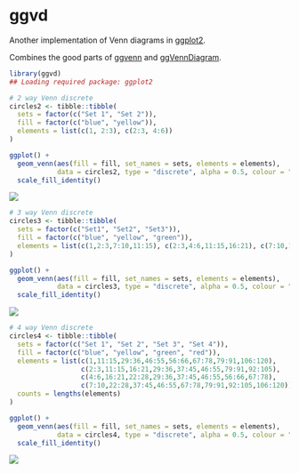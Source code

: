 
<!-- README.md is generated from README.Rmd. Please edit that file -->

# ggvd

<!-- badges: start -->
<!-- badges: end -->

Another implementation of Venn diagrams in
[ggplot2](https://github.com/tidyverse/ggplot2/).

Combines the good parts of
[ggvenn](https://github.com/yanlinlin82/ggvenn) and
[ggVennDiagram](https://github.com/gaospecial/ggVennDiagram).

``` r
library(ggvd)
## Loading required package: ggplot2
```

``` r
# 2 way Venn discrete
circles2 <- tibble::tibble(
  sets = factor(c("Set 1", "Set 2")),
  fill = factor(c("blue", "yellow")),
  elements = list(c(1, 2:3), c(2:3, 4:6))
)

ggplot() +
  geom_venn(aes(fill = fill, set_names = sets, elements = elements),
            data = circles2, type = "discrete", alpha = 0.5, colour = "black") +
  scale_fill_identity()
```

![](README_files/figure-gfm/unnamed-chunk-2-1.png)<!-- -->

``` r
# 3 way Venn discrete
circles3 <- tibble::tibble(
  sets = factor(c("Set1", "Set2", "Set3")),
  fill = factor(c("blue", "yellow", "green")),
  elements = list(c(1,2:3,7:10,11:15), c(2:3,4:6,11:15,16:21), c(7:10,11:15,16:21,22:28))
)

ggplot() +
  geom_venn(aes(fill = fill, set_names = sets, elements = elements),
            data = circles3, type = "discrete", alpha = 0.5, colour = "black") +
  scale_fill_identity()
```

![](README_files/figure-gfm/unnamed-chunk-3-1.png)<!-- -->

``` r
# 4 way Venn discrete
circles4 <- tibble::tibble(
  sets = factor(c("Set 1", "Set 2", "Set 3", "Set 4")),
  fill = factor(c("blue", "yellow", "green", "red")),
  elements = list(c(1,11:15,29:36,46:55,56:66,67:78,79:91,106:120),
                  c(2:3,11:15,16:21,29:36,37:45,46:55,79:91,92:105),
                  c(4:6,16:21,22:28,29:36,37:45,46:55,56:66,67:78),
                  c(7:10,22:28,37:45,46:55,67:78,79:91,92:105,106:120)),
  counts = lengths(elements)
)

ggplot() +
  geom_venn(aes(fill = fill, set_names = sets, elements = elements),
            data = circles4, type = "discrete", alpha = 0.5, colour = "black") +
  scale_fill_identity()
```

![](README_files/figure-gfm/unnamed-chunk-4-1.png)<!-- -->
